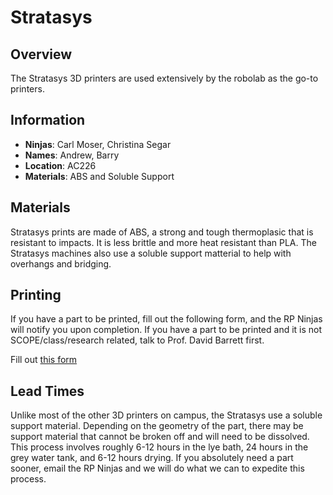 # Stratasys
## Overview
The Stratasys 3D printers are used extensively by the robolab as the go-to printers.

## Information
- **Ninjas**: Carl Moser, Christina Segar
- **Names**: Andrew, Barry
- **Location**: AC226
- **Materials**: ABS and Soluble Support

## Materials
Stratasys prints are made of ABS, a strong and tough thermoplasic that is resistant to impacts. It is less brittle and more heat resistant than PLA. The Stratasys machines also use a soluble support matterial to help with overhangs and bridging.

## Printing
If you have a part to be printed, fill out the following form, and the RP Ninjas will notify you upon completion. If you have a part to be printed and it is not SCOPE/class/research related, talk to Prof. David Barrett first.

Fill out [this form](https://docs.google.com/forms/d/e/1FAIpQLScsqf-wnN6Tf1JjVtq8iTumT-SjDHye2qAZa94RPw8yIjEISA/viewform)

## Lead Times
Unlike most of the other 3D printers on campus, the Stratasys use a soluble support material. Depending on the geometry of the part, there may be support material that cannot be broken off and will need to be dissolved. This process involves roughly 6-12 hours in the lye bath, 24 hours in the grey water tank, and 6-12 hours drying. If you absolutely need a part sooner, email the RP Ninjas and we will do what we can to expedite this process.
